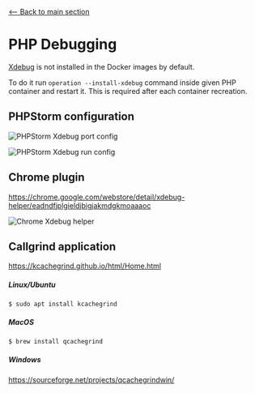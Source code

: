 [<-- Back to main section](../README.md)

# PHP Debugging

[Xdebug](https://xdebug.org/) is not installed in the Docker images
by default.

To do it run `operation --install-xdebug` command inside given
PHP container and restart it.
This is required after each container recreation.

## PHPStorm configuration

![PHPStorm Xdebug port config](./assets/phpstorm-xdebug-port-config.png)

![PHPStorm Xdebug run config](./assets/phpstorm-xdebug-server-config.png)

## Chrome plugin

https://chrome.google.com/webstore/detail/xdebug-helper/eadndfjplgieldjbigjakmdgkmoaaaoc

![Chrome Xdebug helper](./assets/chrome-xdebug-helper.png)

## Callgrind application

https://kcachegrind.github.io/html/Home.html

##### Linux/Ubuntu

```
$ sudo apt install kcachegrind
```
 
##### MacOS

```
$ brew install qcachegrind
```

##### Windows

https://sourceforge.net/projects/qcachegrindwin/
